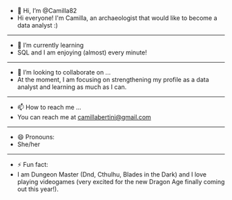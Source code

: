 - 👋 Hi, I’m @Camilla82
- Hi everyone! I'm Camilla, an archaeologist that would like to become a data analyst :)
----------------------------
- 🌱 I’m currently learning
- SQL and I am enjoying (almost) every minute!
----------------------------
- 💞️ I’m looking to collaborate on ...
- At the moment, I am focusing on strengthening my profile as a data analyst and learning as much as I can.
----------------------------
- 📫 How to reach me ...
- You can reach me at camillabertini@gmail.com
 ----------------------------
- 😄 Pronouns:
- She/her
----------------------------
- ⚡ Fun fact:
- I am Dungeon Master (Dnd, Cthulhu, Blades in the Dark) and I love playing videogames (very excited for the new Dragon Age finally coming out this year!).

<!---
Camilla82/Camilla82 is a ✨ special ✨ repository because its `README.md` (this file) appears on your GitHub profile.
You can click the Preview link to take a look at your changes.
--->
